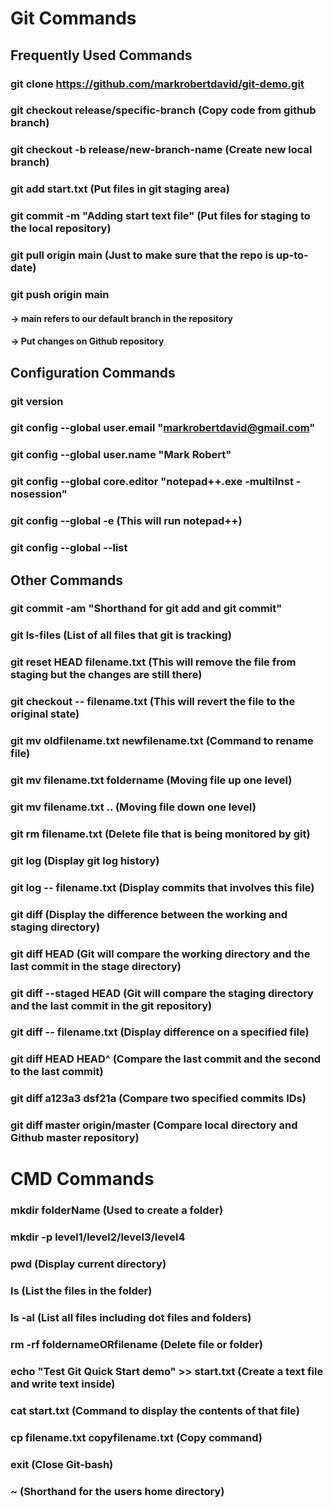 # Git Commands

## Frequently Used Commands
### git clone https://github.com/markrobertdavid/git-demo.git
### git checkout release/specific-branch (Copy code from github branch)
### git checkout -b release/new-branch-name (Create new local branch)
### git add start.txt (Put files in git staging area)
### git commit -m "Adding start text file" (Put files for staging to the local repository)
### git pull origin main (Just to make sure that the repo is up-to-date)
### git push origin main
#### -> main refers to our default branch in the repository
#### -> Put changes on Github repository

## Configuration Commands
### git version
### git config --global user.email "markrobertdavid@gmail.com"
### git config --global user.name "Mark Robert"
### git config --global core.editor "notepad++.exe -multiInst -nosession"
### git config --global -e (This will run notepad++)
### git config --global --list

## Other Commands
### git commit -am "Shorthand for git add and git commit"
### git ls-files (List of all files that git is tracking)
### git reset HEAD filename.txt (This will remove the file from staging but the changes are still there)
### git checkout -- filename.txt (This will revert the file to the original state)
### git mv oldfilename.txt newfilename.txt (Command to rename file)
### git mv filename.txt foldername (Moving file up one level)
### git mv filename.txt .. (Moving file down one level)
### git rm filename.txt (Delete file that is being monitored by git)
### git log (Display git log history)
### git log -- filename.txt (Display commits that involves this file)
### git diff (Display the difference between the working and staging directory)
### git diff HEAD (Git will compare the working directory and the last commit in the stage directory)
### git diff --staged HEAD (Git will compare the staging directory and the last commit in the git repository)
### git diff -- filename.txt (Display difference on a specified file)
### git diff HEAD HEAD^ (Compare the last commit and the second to the last commit)
### git diff a123a3 dsf21a (Compare two specified commits IDs)
### git diff master origin/master (Compare local directory and Github master repository)

# CMD Commands
### mkdir folderName (Used to create a folder)
### mkdir -p level1/level2/level3/level4
### pwd (Display current directory)
### ls (List the files in the folder)
### ls -al (List all files including dot files and folders)
### rm -rf foldernameORfilename (Delete file or folder)
### echo "Test Git Quick Start demo" >> start.txt (Create a text file and write text inside)
### cat start.txt (Command to display the contents of that file)
### cp filename.txt copyfilename.txt (Copy command)
### exit (Close Git-bash)
### ~ (Shorthand for the users home directory)